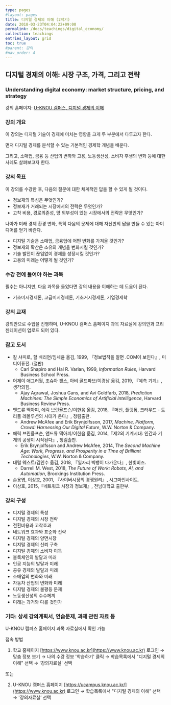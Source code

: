 ```yaml
---
type: pages
#layout: pages
title: 디지털 경제의 이해 (2학기)
date: 2018-03-23T04:04:22+09:00
permalink: /docs/teachings/digital_economy/
collection: teachings
entries_layout: grid
toc: true
#parent: 강의
#nav_order: 4
---
```


## 디지털 경제의 이해: 시장 구조, 가격, 그리고 전략

### Understanding digital economy: market structure, pricing, and strategy

강의 홈페이지: [U-KNOU 캠퍼스, 디지털 경제의 이해](https://ucampus.knou.ac.kr/ekp/user/course/initUCRCourse.sdo?sbjtId=KNOU0911001&cntsId=KNOU0911)

### 강의 개요
이 강의는 디지털 기술이 경제에 미치는 영향을 크게 두 부분에서 다루고자 한다. 

먼저 디지털 경제를 분석할 수 있는 기본적인 경제학 개념을 배운다.

그리고, 소매업, 금융 등 산업의 변화와 고용, 노동생산성, 소비자 후생의 변화 등에 대한 사례도 살펴보고자 한다.

### 강의 목표

이 강의를 수강한 후, 다음의 질문에 대한 체계적인 답을 할 수 있게 될 것이다.

- 정보재의 특성은 무엇인가?
- 정보재가 거래되는 시장에서의 전략은 무엇인가?
- 고착 비용, 경로의존성, 망 외부성이 있는 시장에서의 전략은 무엇인가?

나아가 미래 경제 환경 변화, 특히 다음의 문제에 대해 자신만의 답을 만들 수 있는 아이디어를 얻기 바란다.

- 디지털 기술은 소매업, 금융업에 어떤 변화를 가져올 것인가?
- 정보재의 확산은 소유의 개념을 변화시킬 것인가?
- 기술 발전이 끊임없이 경제를 성장시킬 것인가?
- 고용의 미래는 어떻게 될 것인가?

### 수강 전에 들어야 하는 과목

필수는 아니지만, 다음 과목을 들었다면 강의 내용을 이해하는 데 도움이 된다.

- 기초미시경제론, 고급미시경제론, 기초거시경제론, 기업경제학

### 강의 교재

강의안으로 수업을 진행하며, U-KNOU 캠퍼스 홈페이지 과목 자료실에 강의안과 프리젠테이션이 업로드 되어 있다.

### 참고 도서

- 칼 샤피로, 할 배리언/임세윤 옮김, 1999, 『정보법칙을 알면 .COM이 보인다』, 미디어퓨전. (절판) 
  * Carl Shapiro and Hal R. Varian, 1999,<em> Information Rules</em>, Harvard Business School Press.
- 어제이 애그러월, 조슈아 갠스, 아비 골드파브/이경남 옮김, 2019, 『예측 기계』, 생각의힘. 
  * Ajay Agrawal, Joshua Gans, and Avi Goldfarb, 2018, <em>Prediction Machines: The Simple Economics of Artificial Intelligence</em>, Harvard Business Review Press.
- 앤드류 맥아피, 에릭 브린욜프슨/이한음 옮김, 2018, 『머신, 플랫폼, 크라우드 - 트리플 레볼루션의 시대가 온다』, 청림출판.
  * Andrew McAfee and Erik Brynjolfsson, 2017, <em>Machine, Platform, Crowd: Harnessing Our Digital Future</em>, W.W. Norton &amp; Company.
- 에릭 브린욜프슨, 앤드류 맥아피/이한음 옮김, 2014,『제2의 기계시대: 인간과 기계의 공생이 시작된다』, 청림출판. 
  * Erik Brynjolfsson and Andrew McAfee, 2014, The <em>Second Machine Age: Work, Progress, and Prosperity in a Time of Brilliant Technologies</em>, W.W. Norton &amp; Company.
- 대럴 웨스트/김인수 옮김, 2018, 『일자리 빅뱅이 다가온다』, 한빛비즈.
  * Darrell M. West, 2018, <em>The Future of Work: Robots, AI, and Automation</em>, Brookings Institution Press.
- 손용엽, 이상호, 2001, 『사이버시장의 경쟁원리』, 시그마인사이트.
- 이상호, 2015,『네트워크 시장과 정보재』, 전남대학교 출판부.

### 강의 구성

- 디지털 경제의 특성
- 디지털 경제의 시장 전략
- 전환비용과 고착효과
- 네트워크 효과와 표준화 전략
- 디지털 경제의 양면시장
- 디지털 경제의 신뢰 구축
- 디지털 경제의 소비자 이득
- 블록체인의 발달과 미래
- 인공 지능의 발달과 미래
- 공유 경제의 발달과 미래
- 소매업의 변화와 미래
- 자동차 산업의 변화와 미래
- 디지털 경제의 불평등 문제
- 노동생산성의 수수께끼
- 미래는 과거와 다를 것인가

### 기타: 상세 강의계획서, 연습문제, 과제 관련 자료 등

U-KNOU 캠퍼스 홈페이지 과목 자료실에서 확인 가능

접속 방법

1. 학교 홈페이지 [https://www.knou.ac.kr](https://www.knou.ac.kr) 로그인 
→ 맞춤 정보 보기 
→ 나의 수강 정보 '학습하기' 클릭 
→ 학습목록에서 "디지털 경제의 이해" 선택 
→ '강의자료실' 선택 

또는

2. U-KNOU 캠퍼스 홈페이지 [https://ucampus.knou.ac.kr/](https://www.knou.ac.kr) 로그인 
→ 학습목록에서 "디지털 경제의 이해” 선택
→  '강의자료실’ 선택
